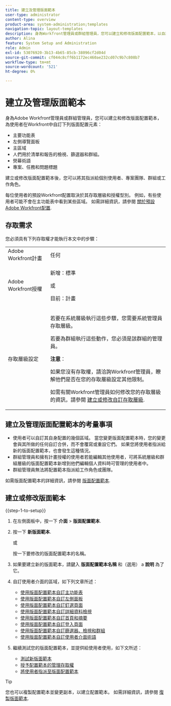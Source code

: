 ```yaml
---
title: 建立及管理版面範本
user-type: administrator
content-type: overview
product-area: system-administration;templates
navigation-topic: layout-templates
description: 身為Workfront管理員或群組管理員，您可以建立和修改版面配置範本，以自訂使用者在Workfront中的版面配置元素。
author: Alina
feature: System Setup and Administration
role: Admin
exl-id: 53076920-3b13-4b65-85cb-38096cf2d04d
source-git-commit: cf044c8cff6b1172ec460ae232cd07c9b7c808b7
workflow-type: tm+mt
source-wordcount: '521'
ht-degree: 0%

---
```


# 建立及管理版面範本

<!--Audited: 12/2023-->

<!--
**DON'T DELETE, DRAFT OR HIDE THIS ARTICLE. IT IS LINKED TO THE PRODUCT, THROUGH THE CONTEXT SENSITIVE HELP LINKS.
-->

身為Adobe Workfront管理員或群組管理員，您可以建立和修改版面配置範本，為使用者在Workfront中自訂下列版面配置元素：

* 主要功能表
* 左側導覽面板
* 主區域
* 人們用於清單和報告的檢視、篩選器和群組。
* 熒幕術語
* 專案、任務和問題標題

建立或修改版面配置範本後，您可以將其指派給個別使用者、專案團隊、群組或工作角色。

每位使用者的預設Workfront配置取決於其存取層級和授權型別。 例如，有些使用者可能不會在主功能表中看到某些區域。 如需詳細資訊，請參閱 [關於預設Adobe Workfront配置](../../../administration-and-setup/customize-workfront/use-layout-templates/about-the-default-wf-layout.md).

## 存取需求

您必須具有下列存取權才能執行本文中的步驟：

<table style="table-layout:auto"> 
 <col> 
 <col> 
 <tbody> 
  <tr> 
   <td role="rowheader">Adobe Workfront計畫</td> 
   <td>任何</td> 
  </tr> 
  <tr> 
   <td role="rowheader">Adobe Workfront授權</td> 
   <td><p>新增：標準</p>
   或
   <p>目前：計畫</p></td> 
  </tr> 
  <tr> 
   <td role="rowheader">存取層級設定</td> 
   <td> <p>若要在系統層級執行這些步驟，您需要系統管理員存取層級。</p>
<p>若要為群組執行這些動作，您必須是該群組的管理員。</p> <p><b>注意</b>：</p> <p>如果您沒有存取權，請洽詢Workfront管理員，瞭解他們是否在您的存取層級設定其他限制。

如需有關Workfront管理員如何修改您的存取層級的資訊，請參閱 <a href="../../../administration-and-setup/add-users/configure-and-grant-access/create-modify-access-levels.md" class="MCXref xref">建立或修改自訂存取層級</a>.</p> </td>
</tr> 
 </tbody> 
</table>

## 建立及管理版面配置範本的考量事項

* 使用者可以自訂其自身配置的幾個區域。 當您變更版面配置範本時，您的變更會與其所做的任何自訂合併，而不會覆寫或重設它們。 如果您將使用者指派給新的版面配置範本，也會發生這種情況。
* 群組管理員和擁有計畫授權的使用者若能編輯其他使用者，可將系統層級和群組層級的版面配置範本新增到他們編輯個人資料時可管理的使用者中。
* 群組管理員無法將配置範本指派給工作角色或團隊。

如需版面配置範本的詳細資訊，請參閱 [版面配置範本](../../../administration-and-setup/customize-workfront/use-layout-templates/use-layout-templates-customize-ui.md).

<!--removed this from above, but keeping it for a bit, in case it will be needed - known issue around old templates still visible at time:
* Your older layout templates created in Adobe Workfront Classic have been automatically available in your instance of the new Adobe Workfront experience since they were migrated in early Fall 2019. Layout templates created in Adobe Workfront Classic after that time were migrated in April 2020. We recommend that you update these layout templates in the new Adobe Workfront experience to take advantage of new functionality and to make them even more useful in that environment.
-->

## 建立或修改版面範本

{{step-1-to-setup}}

1. 在左側面板中，按一下 **介面** > **版面配置範本**.

1. 按一下 **新版面範本**.

   或

   按一下要修改的版面配置範本的名稱。

1. 如果要建立新的版面範本，請鍵入 **版面配置範本名稱** 和（選用） a **說明** 為了它。

1. 自訂使用者介面的區域，如下列文章所述：

   * [使用版面配置範本自訂主功能表](../../../administration-and-setup/customize-workfront/use-layout-templates/customize-main-menu.md)
   * [使用版面配置範本自訂左側面板](../../../administration-and-setup/customize-workfront/use-layout-templates/customize-left-panel.md)
   * [使用版面配置範本自訂釘選頁面](../../../administration-and-setup/customize-workfront/use-layout-templates/customize-pinned-pages.md)
   * [使用版面配置範本自訂詳細資料檢視](../../../administration-and-setup/customize-workfront/use-layout-templates/customize-details-view-layout-template.md)
   * [使用版面配置範本自訂首頁和摘要](../../../administration-and-setup/customize-workfront/use-layout-templates/customize-home-summary-layout-template.md)
   * [使用版面配置範本自訂登入頁面](../../../administration-and-setup/customize-workfront/use-layout-templates/customize-landing-page.md)
   * [使用版面配置範本自訂篩選器、檢視和群組](../../../administration-and-setup/customize-workfront/use-layout-templates/customize-fvg-list-controls-layout-template.md)
   * [使用版面配置範本自訂使用者介面術語](../../../administration-and-setup/customize-workfront/use-layout-templates/customize-terminology.md)

1. 繼續測試您的版面配置範本，並提供給使用者使用，如下文所述：

   * [測試新版面範本](../../../administration-and-setup/customize-workfront/use-layout-templates/test-a-layout-template.md)
   * [授予配置範本的管理存取權](../../../administration-and-setup/customize-workfront/use-layout-templates/grant-admin-access-layout-template.md)
   * [將使用者指派至版面配置範本](../../../administration-and-setup/customize-workfront/use-layout-templates/assign-users-to-layout-template.md)

>[!TIP]
>
>您也可以複製配置範本並變更副本，以建立配置範本。 如需詳細資訊，請參閱 [復製版面範本](../../../administration-and-setup/customize-workfront/use-layout-templates/copy-a-layout-template.md).

